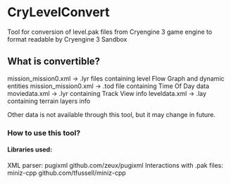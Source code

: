 # CryLevelConvert
Tool for conversion of level.pak files from Cryengine 3 game engine to format readable by Cryengine 3 Sandbox

## What is convertible?
mission_mission0.xml -> .lyr files containing level Flow Graph and dynamic entities
mission_mission0.xml -> .tod file containing Time Of Day data
moviedata.xml -> .lyr containing Track View info
leveldata.xml -> .lay containing terrain layers info

Other data is not available through this tool, but it may change in future.

### How to use this tool?

#### Libraries used:
XML parser:
pugixml github.com/zeux/pugixml
Interactions with .pak files:
miniz-cpp github.com/tfussell/miniz-cpp



